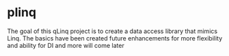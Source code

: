 # plinq
The goal of this qLinq project is to create a data access library that mimics Linq.  The basics have been created future enhancements for more flexibility and ability for DI and more will come later

